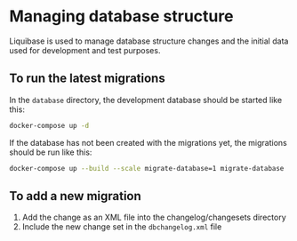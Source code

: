 # Managing database structure

Liquibase is used to manage database structure changes and the initial data
used for development and test purposes.

## To run the latest migrations

In the `database` directory, the development database should be started like
this:

```bash
docker-compose up -d
```

If the database has not been created with the migrations yet, the migrations
should be run like this:

```bash
docker-compose up --build --scale migrate-database=1 migrate-database
```

## To add a new migration

1. Add the change as an XML file into the changelog/changesets directory
2. Include the new change set in the `dbchangelog.xml` file
